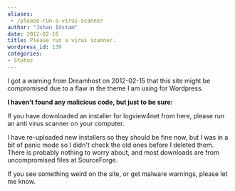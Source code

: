 ```yaml
---
aliases:
 - /please-run-a-virus-scanner
author: "Johan Idstam"
date: 2012-02-16
title: Please run a virus scanner.
wordpress_id: 139
categories:
- Status
---
```


I got a warning from Dreamhost on 2012-02-15 that this site might be compromised due to a flaw in the theme I am using for Wordpress.

**I haven't found any malicious code, but just to be sure:**

If you have downloaded an installer for logview4net from here, please run an anti virus scanner on your computer.

I have re-uploaded new installers so they should be fine now, but I was in a bit of panic mode so I didn't check the old ones before I deleted them. There is probably nothing to worry about, and most downloads are from uncompromised files at SourceForge.

If you see something weird on the site, or get malware warnings, please let me know.
